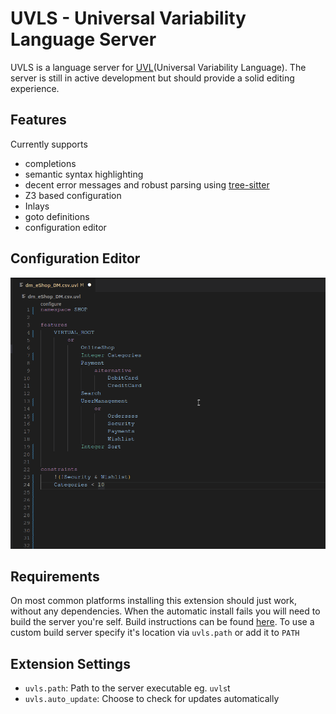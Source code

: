 # UVLS - Universal Variability Language Server

UVLS is a language server for [UVL](https://github.com/Universal-Variability-Language)(Universal Variability Language).
The server is still in active development but should provide a solid editing experience.


## Features
Currently supports
- completions
- semantic syntax highlighting
- decent error messages and robust parsing using [tree-sitter](https://tree-sitter.github.io/tree-sitter/)
- Z3 based configuration 
- Inlays
- goto definitions
- configuration editor
## Configuration Editor
![alt text](assets/show_editor.gif)
## Requirements
On most common platforms installing this extension should just work, without any dependencies.
When the automatic install fails you will need to build the server you're self.
Build instructions can be found [here](https://codeberg.org/caradhras/uvls).
To use a custom build server specify it's location via `uvls.path` or add it to `PATH`
## Extension Settings

* `uvls.path`: Path to the server executable eg. `uvls`t
* `uvls.auto_update`: Choose to check for updates automatically


